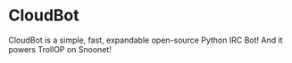 # CloudBot

CloudBot is a simple, fast, expandable open-source Python IRC Bot! And it powers TrollOP on Snoonet!
